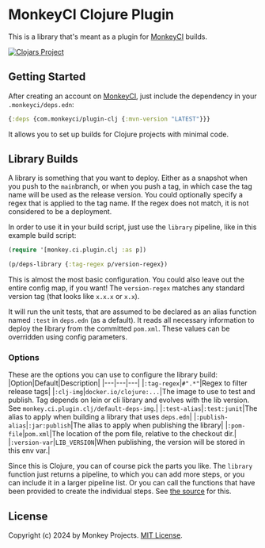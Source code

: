 # MonkeyCI Clojure Plugin

This is a library that's meant as a plugin for [MonkeyCI](https://monkeyci.com) builds.

[![Clojars Project](https://img.shields.io/clojars/v/com.monkeyci/plugin-clj.svg)](https://clojars.org/com.monkeyci/plugin-clj)

## Getting Started

After creating an account on [MonkeyCI](https://app.monkeyci.com/sign-on), just include
the dependency in your `.monkeyci/deps.edn`:

```clojure
{:deps {com.monkeyci/plugin-clj {:mvn-version "LATEST"}}}
```

It allows you to set up builds for Clojure projects with minimal code.

## Library Builds

A library is something that you want to deploy.  Either as a snapshot when you push to
the `main`branch, or when you push a tag, in which case the tag name will be used as
the release version.  You could optionally specify a regex that is applied to the tag
name.  If the regex does not match, it is not considered to be a deployment.

In order to use it in your build script, just use the `library` pipeline, like in this
example build script:

```clojure
(require '[monkey.ci.plugin.clj :as p])

(p/deps-library {:tag-regex p/version-regex})
```

This is almost the most basic configuration.  You could also leave out the entire
config map, if you want!  The `version-regex` matches any standard version tag
(that looks like `x.x.x` or `x.x`).

It will run the unit tests, that are assumed to be declared as an alias function named
`:test` in `deps.edn` (as a default).   It reads all necessary information to deploy
the library from the committed `pom.xml`.  These values can be overridden using config
parameters.

### Options

These are the options you can use to configure the library build:
|Option|Default|Description|
|---|---|---|
|`:tag-regex`|`#".*"`|Regex to filter release tags|
|`:clj-img`|`docker.io/clojure:...`|The image to use to test and publish.  Tag depends on lein or cli library and evolves with the lib version.  See `monkey.ci.plugin.clj/default-deps-img`.|
|`:test-alias`|`:test:junit`|The alias to apply when building a library that uses `deps.edn`|
|`:publish-alias`|`:jar:publish`|The alias to apply when publishing the library|
|`:pom-file`|`pom.xml`|The location of the pom file, relative to the checkout dir.|
|`:version-var`|`LIB_VERSION`|When publishing, the version will be stored in this env var.|

Since this is Clojure, you can of course pick the parts you like.  The `library` function just
returns a pipeline, to which you can add more steps, or you can include it in a larger pipeline
list.  Or you can call the functions that have been provided to create the individual steps.
See [the source](src/monkey/ci/plugin/clj.clj) for this.

## License

Copyright (c) 2024 by Monkey Projects.
[MIT License](LICENSE).

